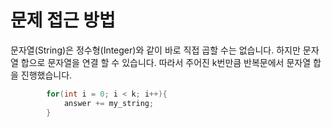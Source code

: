 # 문제 접근 방법
문자열(String)은 정수형(Integer)와 같이 바로 직접 곱할 수는 없습니다.
하지만 문자열 합으로 문자열을 연결 할 수 있습니다.
따라서 주어진 k번만큼 반복문에서 문자열 합을 진행했습니다.

```java
        for(int i = 0; i < k; i++){
            answer += my_string;
        }

```